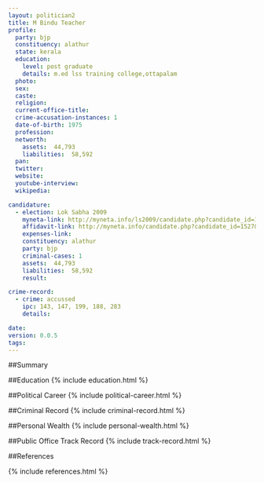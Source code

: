 ```yaml
---
layout: politician2
title: M Bindu Teacher
profile: 
  party: bjp
  constituency: alathur
  state: kerala
  education: 
    level: post graduate
    details: m.ed lss training college,ottapalam
  photo: 
  sex: 
  caste: 
  religion: 
  current-office-title: 
  crime-accusation-instances: 1
  date-of-birth: 1975
  profession: 
  networth: 
    assets:  44,793
    liabilities:  58,592
  pan: 
  twitter: 
  website: 
  youtube-interview: 
  wikipedia: 

candidature: 
  - election: Lok Sabha 2009
    myneta-link: http://myneta.info/ls2009/candidate.php?candidate_id=1527
    affidavit-link: http://myneta.info/candidate.php?candidate_id=1527&scan=original
    expenses-link: 
    constituency: alathur 
    party: bjp
    criminal-cases: 1
    assets:  44,793
    liabilities:  58,592
    result:  

crime-record: 
  - crime: accussed
    ipc: 143, 147, 199, 188, 283
    details:    

date: 
version: 0.0.5
tags: 
---
```

##Summary


##Education
{% include education.html %}


##Political Career
{% include political-career.html %}


##Criminal Record
{% include criminal-record.html %}


##Personal Wealth
{% include personal-wealth.html %}


##Public Office Track Record
{% include track-record.html %}


##References


{% include references.html %}